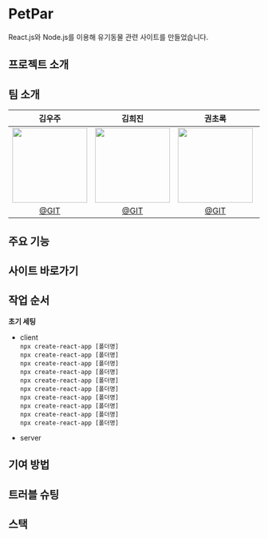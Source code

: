 # PetPar
React.js와 Node.js를 이용해 유기동물 관련 사이트를 만들었습니다.

## 프로젝트 소개


## 팀 소개
|김우주|김희진|권초록|이원영|
|:---:|:---:|:---:|:---:|
|<img width="150px" src="https://avatars.githubusercontent.com/u/144635615?v=4" />|<img width="150px" src="https://avatars.githubusercontent.com/u/144635615?v=4">|<img width="150px" src="https://avatars.githubusercontent.com/u/144635615?v=4">|<img width="150px" src="https://avatars.githubusercontent.com/u/144635615?v=4">|
|[@GIT](https://github.com/rlanrid)|[@GIT](https://github.com/seoeugene)|[@GIT](https://github.com/yunyoungsik/)|[@GIT](https://github.com/yunyoungsik/)|

## 주요 기능

## 사이트 바로가기

## 작업 순서
**초기 세팅**
- client   
`npx create-react-app [폴더명]`   
`npx create-react-app [폴더명]`   
`npx create-react-app [폴더명]`   
`npx create-react-app [폴더명]`   
`npx create-react-app [폴더명]`   
`npx create-react-app [폴더명]`   
`npx create-react-app [폴더명]`   
`npx create-react-app [폴더명]`   
`npx create-react-app [폴더명]`   
`npx create-react-app [폴더명]`   
  
- server

## 기여 방법

## 트러블 슈팅

## 스택
